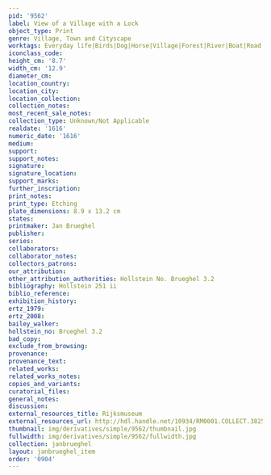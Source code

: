 ```yaml
---
pid: '9562'
label: View of a Village with a Lock
object_type: Print
genre: Village, Town and Cityscape
worktags: Everyday life|Birds|Dog|Horse|Village|Forest|River|Boat|Road
iconclass_code:
height_cm: '8.7'
width_cm: '12.9'
diameter_cm:
location_country:
location_city:
location_collection:
collection_notes:
most_recent_sale_notes:
collection_type: Unknown/Not Applicable
realdate: '1616'
numeric_date: '1616'
medium:
support:
support_notes:
signature:
signature_location:
support_marks:
further_inscription:
print_notes:
print_type: Etching
plate_dimensions: 8.9 x 13.2 cm
states:
printmaker: Jan Brueghel
publisher:
series:
collaborators:
collaborator_notes:
collectors_patrons:
our_attribution:
other_attribution_authorities: Hollstein No. Brueghel 3.2
bibliography: Hollstein 251 ii
biblio_reference:
exhibition_history:
ertz_1979:
ertz_2008:
bailey_walker:
hollstein_no: Brueghel 3.2
bad_copy:
exclude_from_browsing:
provenance:
provenance_text:
related_works:
related_works_notes:
copies_and_variants:
curatorial_files:
general_notes:
discussion:
external_resources_title: Rijksmuseum
external_resources_url: http://hdl.handle.net/10934/RM0001.COLLECT.38252
thumbnail: img/derivatives/simple/9562/thumbnail.jpg
fullwidth: img/derivatives/simple/9562/fullwidth.jpg
collection: janbrueghel
layout: janbrueghel_item
order: '0904'
---
```

